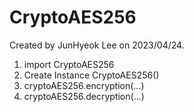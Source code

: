 # CryptoAES256

Created by JunHyeok Lee on 2023/04/24.

1. import CryptoAES256
2. Create Instance CryptoAES256()
3. cryptoAES256.encryption(...)
4. cryptoAES256.decryption(...)
